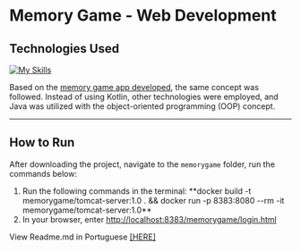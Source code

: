 # Memory Game - Web Development

## Technologies Used
[![My Skills](https://skillicons.dev/icons?i=js,html,css,java,docker)](https://skillicons.dev)

Based on the [memory game app developed](https://github.com/eumanito/jogo-memoria-andoid-kotlin), the same concept was followed. Instead of using Kotlin, other technologies were employed, and Java was utilized with the object-oriented programming (OOP) concept.

---

## How to Run
After downloading the project, navigate to the `memorygame` folder, run the commands below: 

<ol>
  <li>Run the following commands in the terminal: **docker build -t memorygame/tomcat-server:1.0 . && docker run -p 8383:8080 --rm -it memorygame/tomcat-server:1.0**</li>
  <li>In your browser, enter <a href="http://localhost:8383/memorygame/login.html">http://localhost:8383/memorygame/login.html</a></li>
</ol>


<p>View Readme.md in Portuguese <a href="PORTUGUESE-README.md">[HERE]</a></p>